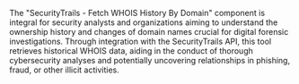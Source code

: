The "SecurityTrails - Fetch WHOIS History By Domain" component is integral for security analysts and organizations aiming to understand the ownership history and changes of domain names crucial for digital forensic investigations. Through integration with the SecurityTrails API, this tool retrieves historical WHOIS data, aiding in the conduct of thorough cybersecurity analyses and potentially uncovering relationships in phishing, fraud, or other illicit activities.
